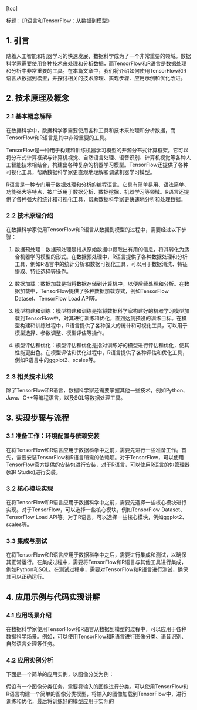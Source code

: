 
[toc]                    
                
                
标题：《R语言和TensorFlow：从数据到模型》

## 1. 引言

随着人工智能和机器学习的快速发展，数据科学成为了一个非常重要的领域。数据科学家需要使用各种技术来处理和分析数据，而TensorFlow和R语言是数据处理和分析中非常重要的工具。在本篇文章中，我们将介绍如何使用TensorFlow和R语言从数据到模型，并探讨相关的技术原理、实现步骤、应用示例和优化改进。

## 2. 技术原理及概念

### 2.1 基本概念解释

在数据科学中，数据科学家需要使用各种工具和技术来处理和分析数据，而TensorFlow和R语言是其中非常重要的工具。

TensorFlow是一种用于构建和训练机器学习模型的开源分布式计算框架。它可以将分布式计算框架与计算机视觉、自然语言处理、语音识别、计算机视觉等各种人工智能技术相结合，构建出各种复杂的机器学习模型。TensorFlow还提供了各种可视化工具，帮助数据科学家更直观地理解和调试机器学习模型。

R语言是一种专门用于数据处理和分析的编程语言。它具有简单易用、语法简单、功能强大等特点，被广泛用于数据分析、数据挖掘、机器学习等领域。R语言还提供了各种强大的统计和可视化工具，帮助数据科学家更快速地分析和处理数据。

### 2.2 技术原理介绍

在数据科学家使用TensorFlow和R语言从数据到模型的过程中，需要经过以下步骤：

1. 数据预处理：数据预处理是指从原始数据中提取出有用的信息，将其转化为适合机器学习模型的形式。在数据预处理中，R语言提供了各种数据处理和分析工具，例如R语言中的统计分析和数据可视化工具，可以用于数据清洗、特征提取、特征选择等操作。

2. 数据加载：数据加载是指将数据存储到计算机中，以便后续处理和分析。在数据加载中，TensorFlow提供了多种数据加载方式，例如TensorFlow Dataset、TensorFlow Load API等。

3. 模型构建和训练：模型构建和训练是指将数据科学家构建好的机器学习模型加载到TensorFlow中，对其进行训练和优化，直到达到预设的训练目标。在模型构建和训练过程中，R语言提供了各种强大的统计和可视化工具，可以用于模型选择、参数调整、模型评估等操作。

4. 模型评估和优化：模型评估和优化是指对训练好的模型进行评估和优化，使其性能更出色。在模型评估和优化过程中，R语言提供了各种评估和优化工具，例如R语言中的ggplot2、scales等。

### 2.3 相关技术比较

除了TensorFlow和R语言，数据科学家还需要掌握其他一些技术，例如Python、Java、C++等编程语言，以及SQL等数据处理工具。

## 3. 实现步骤与流程

### 3.1 准备工作：环境配置与依赖安装

在将TensorFlow和R语言应用于数据科学中之前，需要先进行一些准备工作。首先，需要安装TensorFlow和R语言所需的依赖项。对于TensorFlow，可以使用TensorFlow官方提供的安装包进行安装，对于R语言，可以使用R语言的包管理器(如R Studio)进行安装。

### 3.2 核心模块实现

在将TensorFlow和R语言应用于数据科学中之前，需要先选择一些核心模块进行实现。对于TensorFlow，可以选择一些核心模块，例如TensorFlow Dataset、TensorFlow Load API等。对于R语言，可以选择一些核心模块，例如ggplot2、scales等。

### 3.3 集成与测试

在将TensorFlow和R语言应用于数据科学中之后，需要进行集成和测试，以确保其正常运行。在集成过程中，需要将TensorFlow和R语言与其他工具进行集成，例如Python和SQL。在测试过程中，需要对TensorFlow和R语言进行测试，确保其可以正确运行。

## 4. 应用示例与代码实现讲解

### 4.1 应用场景介绍

在数据科学家使用TensorFlow和R语言从数据到模型的过程中，可以应用于各种数据科学场景。例如，可以使用TensorFlow和R语言进行图像分类、语音识别、自然语言处理等任务。

### 4.2 应用实例分析

下面是一个简单的应用实例，以图像分类为例：

假设有一个图像分类任务，需要将输入的图像进行分类。可以使用TensorFlow和R语言构建一个简单的图像分类模型，将输入的图像加载到TensorFlow中，进行训练和优化，最后将训练好的模型应用于实际的

